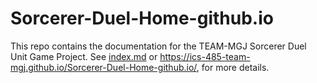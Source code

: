 # Sorcerer-Duel-Home-github.io

This repo contains the documentation for the TEAM-MGJ Sorcerer Duel Unit Game Project. See [index.md](https://github.com/ICS-485-Team-MGJ/Sorcerer-Duel-Home-github.io/blob/gh-pages/index.md) or https://ics-485-team-mgj.github.io/Sorcerer-Duel-Home-github.io/, for more details.
